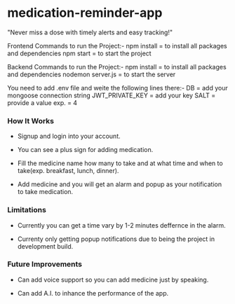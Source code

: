 # medication-reminder-app
"Never miss a dose with timely alerts and easy tracking!"

Frontend Commands to run the Project:-
npm install = to install all packages and dependencies
npm start = to start the project

Backend Commands to run the Project:-
npm install = to install all packages and dependencies
nodemon server.js = to start the server

You need to add  .env  file and weite the following lines there:-
DB = add your mongoose connection string
JWT_PRIVATE_KEY = add your key
SALT = provide a value exp. = 4



### How It Works

- Signup and login into your account.

- You can see a plus sign for adding medication.

- Fill the medicine name how many to take and at what time and when to take(exp. breakfast, lunch, dinner).

- Add medicine and you will get an alarm and popup as your notification to take medication.


### Limitations

- Currently you can get a time vary by 1-2 minutes deffernce in the alarm.

- Currenty only getting popup notifications due to being the project in development build.


### Future Improvements

- Can add voice support so you can add medicine just by speaking. 

- Can add A.I. to inhance the performance of the app.
